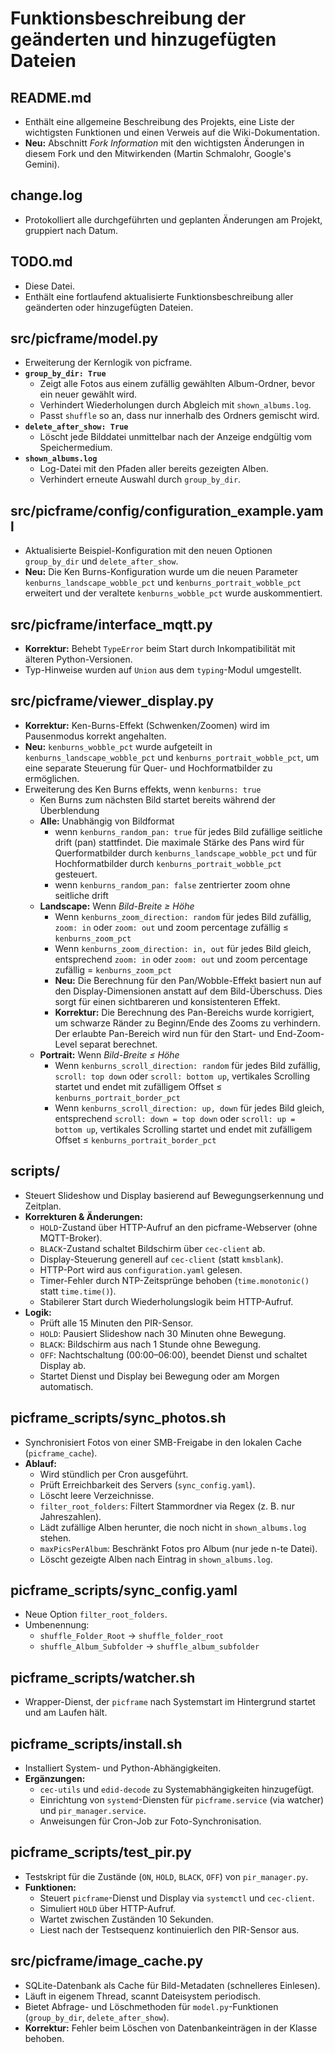 # Funktionsbeschreibung der geänderten und hinzugefügten Dateien

## README.md
- Enthält eine allgemeine Beschreibung des Projekts, eine Liste der wichtigsten Funktionen und einen Verweis auf die Wiki-Dokumentation.  
- **Neu:** Abschnitt *Fork Information* mit den wichtigsten Änderungen in diesem Fork und den Mitwirkenden (Martin Schmalohr, Google's Gemini).

## change.log
- Protokolliert alle durchgeführten und geplanten Änderungen am Projekt, gruppiert nach Datum.

## TODO.md
- Diese Datei.  
- Enthält eine fortlaufend aktualisierte Funktionsbeschreibung aller geänderten oder hinzugefügten Dateien.

## src/picframe/model.py
- Erweiterung der Kernlogik von picframe.
- **`group_by_dir: True`**  
  - Zeigt alle Fotos aus einem zufällig gewählten Album-Ordner, bevor ein neuer gewählt wird.  
  - Verhindert Wiederholungen durch Abgleich mit `shown_albums.log`.  
  - Passt `shuffle` so an, dass nur innerhalb des Ordners gemischt wird.
- **`delete_after_show: True`**  
  - Löscht jede Bilddatei unmittelbar nach der Anzeige endgültig vom Speichermedium.  
- **`shown_albums.log`**  
  - Log-Datei mit den Pfaden aller bereits gezeigten Alben.  
  - Verhindert erneute Auswahl durch `group_by_dir`.

## src/picframe/config/configuration_example.yaml
- Aktualisierte Beispiel-Konfiguration mit den neuen Optionen `group_by_dir` und `delete_after_show`.
- **Neu:** Die Ken Burns-Konfiguration wurde um die neuen Parameter `kenburns_landscape_wobble_pct` und `kenburns_portrait_wobble_pct` erweitert und der veraltete `kenburns_wobble_pct` wurde auskommentiert.

## src/picframe/interface_mqtt.py
- **Korrektur:** Behebt `TypeError` beim Start durch Inkompatibilität mit älteren Python-Versionen.  
- Typ-Hinweise wurden auf `Union` aus dem `typing`-Modul umgestellt.

## src/picframe/viewer_display.py
- **Korrektur:** Ken-Burns-Effekt (Schwenken/Zoomen) wird im Pausenmodus korrekt angehalten.
- **Neu:** `kenburns_wobble_pct` wurde aufgeteilt in `kenburns_landscape_wobble_pct` und `kenburns_portrait_wobble_pct`, um eine separate Steuerung für Quer- und Hochformatbilder zu ermöglichen.
- Erweiterung des Ken Burns effekts, wenn `kenburns: true`
    - Ken Burns zum nächsten Bild startet bereits während der Überblendung
    - **Alle:** Unabhängig von Bildformat
        - wenn `kenburns_random_pan: true` für jedes Bild zufällige seitliche drift (pan) stattfindet. Die maximale Stärke des Pans wird für Querformatbilder durch `kenburns_landscape_wobble_pct` und für Hochformatbilder durch `kenburns_portrait_wobble_pct` gesteuert.
        - wenn `kenburns_random_pan: false` zentrierter zoom ohne seitliche drift
    - **Landscape:** Wenn *Bild-Breite ≥ Höhe*
        - Wenn `kenburns_zoom_direction: random` für jedes Bild zufällig, `zoom: in` oder `zoom: out` und zoom percentage zufällig ≤ `kenburns_zoom_pct`
        - Wenn `kenburns_zoom_direction: in, out` für jedes Bild gleich, entsprechend `zoom: in` oder `zoom: out` und zoom percentage zufällig = `kenburns_zoom_pct`
        - **Neu:** Die Berechnung für den Pan/Wobble-Effekt basiert nun auf den Display-Dimensionen anstatt auf dem Bild-Überschuss. Dies sorgt für einen sichtbareren und konsistenteren Effekt.
        - **Korrektur:** Die Berechnung des Pan-Bereichs wurde korrigiert, um schwarze Ränder zu Beginn/Ende des Zooms zu verhindern. Der erlaubte Pan-Bereich wird nun für den Start- und End-Zoom-Level separat berechnet.
    - **Portrait:** Wenn *Bild-Breite ≤ Höhe*
        - Wenn `kenburns_scroll_direction: random` für jedes Bild zufällig, `scroll: top down` oder `scroll: bottom up`, vertikales Scrolling startet und endet mit zufälligem Offset ≤ `kenburns_portrait_border_pct`
        - Wenn `kenburns_scroll_direction: up, down` für jedes Bild gleich, entsprechend `scroll: down = top down` oder `scroll: up = bottom up`, vertikales Scrolling startet und endet mit zufälligem Offset ≤ `kenburns_portrait_border_pct`

## scripts/
- Steuert Slideshow und Display basierend auf Bewegungserkennung und Zeitplan.
- **Korrekturen & Änderungen:**
  - `HOLD`-Zustand über HTTP-Aufruf an den picframe-Webserver (ohne MQTT-Broker).  
  - `BLACK`-Zustand schaltet Bildschirm über `cec-client` ab.  
  - Display-Steuerung generell auf `cec-client` (statt `kmsblank`).  
  - HTTP-Port wird aus `configuration.yaml` gelesen.  
  - Timer-Fehler durch NTP-Zeitsprünge behoben (`time.monotonic()` statt `time.time()`).  
  - Stabilerer Start durch Wiederholungslogik beim HTTP-Aufruf.  
- **Logik:**
  - Prüft alle 15 Minuten den PIR-Sensor.  
  - `HOLD`: Pausiert Slideshow nach 30 Minuten ohne Bewegung.  
  - `BLACK`: Bildschirm aus nach 1 Stunde ohne Bewegung.  
  - `OFF`: Nachtschaltung (00:00–06:00), beendet Dienst und schaltet Display ab.  
  - Startet Dienst und Display bei Bewegung oder am Morgen automatisch.

## picframe_scripts/sync_photos.sh
- Synchronisiert Fotos von einer SMB-Freigabe in den lokalen Cache (`picframe_cache`).
- **Ablauf:**
  - Wird stündlich per Cron ausgeführt.  
  - Prüft Erreichbarkeit des Servers (`sync_config.yaml`).  
  - Löscht leere Verzeichnisse.  
  - `filter_root_folders`: Filtert Stammordner via Regex (z. B. nur Jahreszahlen).  
  - Lädt zufällige Alben herunter, die noch nicht in `shown_albums.log` stehen.  
  - `maxPicsPerAlbum`: Beschränkt Fotos pro Album (nur jede n-te Datei).  
  - Löscht gezeigte Alben nach Eintrag in `shown_albums.log`.

## picframe_scripts/sync_config.yaml
- Neue Option `filter_root_folders`.  
- Umbenennung:  
  - `shuffle_Folder_Root` → `shuffle_folder_root`  
  - `shuffle_Album_Subfolder` → `shuffle_album_subfolder`

## picframe_scripts/watcher.sh
- Wrapper-Dienst, der `picframe` nach Systemstart im Hintergrund startet und am Laufen hält.

## picframe_scripts/install.sh
- Installiert System- und Python-Abhängigkeiten.
- **Ergänzungen:**  
  - `cec-utils` und `edid-decode` zu Systemabhängigkeiten hinzugefügt.  
  - Einrichtung von `systemd`-Diensten für `picframe.service` (via watcher) und `pir_manager.service`.  
  - Anweisungen für Cron-Job zur Foto-Synchronisation.

## picframe_scripts/test_pir.py
- Testskript für die Zustände (`ON`, `HOLD`, `BLACK`, `OFF`) von `pir_manager.py`.
- **Funktionen:**
  - Steuert `picframe`-Dienst und Display via `systemctl` und `cec-client`.  
  - Simuliert `HOLD` über HTTP-Aufruf.  
  - Wartet zwischen Zuständen 10 Sekunden.  
  - Liest nach der Testsequenz kontinuierlich den PIR-Sensor aus.

## src/picframe/image_cache.py
- SQLite-Datenbank als Cache für Bild-Metadaten (schnelleres Einlesen).
- Läuft in eigenem Thread, scannt Dateisystem periodisch.  
- Bietet Abfrage- und Löschmethoden für `model.py`-Funktionen (`group_by_dir`, `delete_after_show`).  
- **Korrektur:** Fehler beim Löschen von Datenbankeinträgen in der Klasse behoben.